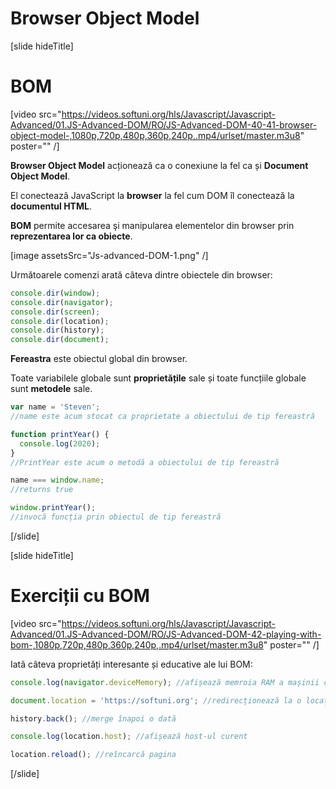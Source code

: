 # Browser Object Model

[slide hideTitle]

# BOM

[video src="https://videos.softuni.org/hls/Javascript/Javascript-Advanced/01.JS-Advanced-DOM/RO/JS-Advanced-DOM-40-41-browser-object-model-,1080p,720p,480p,360p,240p,.mp4/urlset/master.m3u8" poster="" /]

**Browser Object Model** acționează ca o conexiune la fel ca și **Document Object Model**.

El conecteazâ JavaScript la **browser** la fel cum DOM îl conectează la **documentul HTML**.

**BOM** permite accesarea şi manipularea elementelor din browser prin **reprezentarea lor ca obiecte**.

[image assetsSrc="Js-advanced-DOM-1.png" /]

Următoarele comenzi arată câteva dintre obiectele din browser:

```js
console.dir(window);
console.dir(navigator);
console.dir(screen);
console.dir(location);
console.dir(history);
console.dir(document);
```

**Fereastra** este obiectul global din browser.

Toate variabilele globale sunt **proprietățile** sale și toate funcțiile globale sunt **metodele** sale.

```js
var name = 'Steven';
//name este acum stocat ca proprietate a obiectului de tip fereastră

function printYear() {
  console.log(2020);
}
//PrintYear este acum o metodă a obiectului de tip fereastră

name === window.name;
//returns true

window.printYear();
//invocă funcția prin obiectul de tip fereastră
```

[/slide]

[slide hideTitle]

# Exerciții cu BOM

[video src="https://videos.softuni.org/hls/Javascript/Javascript-Advanced/01.JS-Advanced-DOM/RO/JS-Advanced-DOM-42-playing-with-bom-,1080p,720p,480p,360p,240p,.mp4/urlset/master.m3u8" poster="" /]

Iatâ câteva proprietăți interesante și educative ale lui BOM:

```js
console.log(navigator.deviceMemory); //afișează memroia RAM a mașinii curente

document.location = 'https://softuni.org'; //redirecționează la o locație dată

history.back(); //merge înapoi o dată

console.log(location.host); //afișează host-ul curent

location.reload(); //reîncarcă pagina
```

[/slide]
